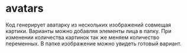 # avatars
Код генерирует аватарку из нескольких изображений совмещая картики. 
Варианты можно добавляя элементы лица в папку.
При изменении количества картинок так же меняем количество переменных.
В папке изображение можно увидеть готовый вариант.
